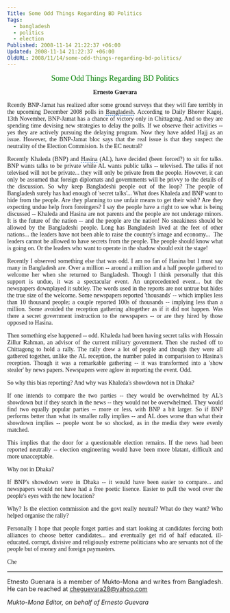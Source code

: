 ```yaml
---
Title: Some Odd Things Regarding BD Politics
Tags:
  - bangladesh
  - politics
  - election
Published: 2008-11-14 21:22:37 +06:00
Updated: 2008-11-14 21:22:37 +06:00
OldURL: 2008/11/14/some-odd-things-regarding-bd-politics/
---
```


<p align="center"><font size="4" color="#008000" face="Verdana">Some Odd Things Regarding BD Politics</font></p>
<p align="center"><strong><font face="Verdana">Ernesto Guevara</font></strong></p>

<p align="justify"><font face="Verdana">Rcently BNP-Jamat has realized after some ground surveys that they will fare terribly in the upcoming December 2008 polls in <span style="cursor: hand; border-bottom: #0066cc 1px dashed" id="lw_1226675718_0" class="yshortcuts">Bangladesh</span>. According to <span style="background: none transparent scroll repeat 0% 0%; cursor: hand; border-bottom: medium none" id="lw_1226675718_1" class="yshortcuts">Daily Bhorer Kagoj</span>, 13th November, BNP-Jamat has a chance of victory only in <span style="background: none transparent scroll repeat 0% 0%; cursor: hand; border-bottom: medium none" id="lw_1226675718_2" class="yshortcuts">Chittagong</span>. And so they are spending time devising new strategies to delay the polls. If we observe their activities -- yes they are actively pursuing the delaying program. Now they have added Hajj as an issue. However, the BNP-Jamat bloc says that the real issue is that they suspect the neutrality of the Election Commision. Is the EC neutral?</font></p>

<p align="justify"><font face="Verdana">Recently Khaleda (BNP) and <span style="cursor: hand; border-bottom: #0066cc 1px dashed" id="lw_1226675718_3" class="yshortcuts">Hasina</span> (AL), have decided (been forced?) to sit for talks. BNP wants talks to be private while AL wants public talks -- televised. The talks if not televised will not be private... they will only be private from the people. However, it can only be assumed that foreign diplomats and governments will be privvy to the details of the discussion. So why keep Bangladeshi people out of the loop? The people of Bangladesh surely has had enough of 'secret talks'... What does Khaleda and BNP want to hide from the people. Are they planning to use unfair means to get their wish? Are they expecting undue help from foreingers? I say the people have a right to see what is being discussed -- Khaleda and Hasina are not parents and the people are not underage minors. It is the future of the nation -- and the people are the nation! No sneakiness should be allowed by the Bangladeshi people. Long has Bangladesh lived at the feet of other nations... the leaders have not been able to raise the country's image and economy...  The leaders cannot be allowed to have secrets from the people. The people should know what is going on. Or the leaders who want to operate in the shadow should exit the stage!</font></p>

<p align="justify"><font face="Verdana">Recently I observed something else that was odd. I am no fan of Hasina but I must say many in Bangladesh are. Over a million -- around a million and a half people gathered to welcome her when she returned to Bangladesh. Though I think personally that this support is undue, it was a spectacular event. An unprecedented event... but the newspapers downplayed it subtley. The words used in the reports are not untrue but hides the true size of the welcome. Some newspapers reported 'thousands' -- which implies less than 10 thousand people; a couple reported 100s of thousands -- implying less than a million. Some avoided the reception gathering altogether as if it did not happen. Was there a <span id="lw_1226675718_4" class="yshortcuts">secret government</span> instruction to the newspapers -- or are they hired by those opposed to Hasina. </font></p>

<p align="justify"><font face="Verdana">Then something else happened -- odd. Khaleda had been having secret talks with Hossain Zillur Rahman, an advisor of the current military government. Then she rushed off to Chittagong to hold a rally. The rally drew a lot of people and though they were all gathered together, unlike the AL reception, the number paled in comparision to Hasina's reception. Though it was a remarkable gathering -- it was transformed into a 'show stealer' by news papers. Newspapers were aglow in reporting the event. Odd.</font></p>

<p align="justify"><font face="Verdana">So why this bias reporting? And why was Khaleda's showdown not in Dhaka? </font></p>

<p align="justify"><font face="Verdana">If one intends to compare the two parties -- they would be overwhelmed by AL's showdown but if they search in the news -- they would not be overwhelmed. They would find two equally popular parties -- more or less, with BNP a bit larger. So if BNP performs better than what its smaller rally implies -- and AL does worse than what their showdown implies -- people wont be so shocked, as in the media they were evenly matched. </font></p>
<p align="justify"><font face="Verdana">This implies that the door for a questionable election remains. If the news had been reported neutrally -- election engineering would have been more blatant, difficult and more unacceptable.</font></p>

<p align="justify"><font face="Verdana">Why not in <span id="lw_1226675718_5" class="yshortcuts">Dhaka</span>? </font></p>
<p align="justify"><font face="Verdana">If BNP's showdown were in Dhaka -- it would have been easier to compare... and newspapers would not have had a free poetic lisence. Easier to pull the wool over the people's eyes with the new location?</font></p>

<p align="justify"><font face="Verdana">Why? Is the <span id="lw_1226675718_6" class="yshortcuts">election commission</span> and the govt really neutral? What do they want? Who helped organise the rally?</font></p>

<p align="justify"><font face="Verdana">Personally I hope that people forget parties and start looking at candidates forcing both alliances to choose better candidates... and eventually get rid of half educated, ill-educated, corrupt, divisive and religiously extreme politicians who are servants not of the people but of money and foreign paymasters.</font></p>

<p align="justify"><font face="Verdana">Che</font></p>

<hr />
<p align="justify">Etnesto Guenara is a member of Mukto-Mona and writes from Bangladesh. He can be reached at <a href="mailto:cheguevara28@yahoo.com">cheguevara28@yahoo.com</a></p>

_Mukto-Mona Editor, on behalf of Ernesto Guevara_